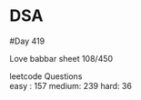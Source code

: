 # DSA

#Day 419

Love babbar sheet
    108/450
    
leetcode Questions   
easy : 157
medium: 239
hard: 36

 

